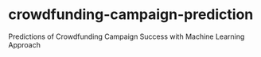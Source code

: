 # crowdfunding-campaign-prediction
Predictions of Crowdfunding Campaign Success with Machine Learning Approach
